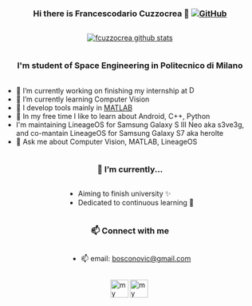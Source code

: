 <div style="display: grid; place-items: center;">

### Hi there is Francescodario Cuzzocrea 👋 [![GitHub](https://img.shields.io/badge/dynamic/json?logo=github&label=GitHub+Followers&labelColor=282c34&color=181717&query=%24.data.totalSubs&url=https%3A%2F%2Fapi.spencerwoo.com%2Fsubstats%2F%3Fsource%3Dgithub%26queryKey%3Dfcuzzocrea&longCache=true)](https://github.com/fcuzzocrea)
[![fcuzzocrea github stats](https://github-readme-stats.vercel.app/api?username=fcuzzocrea&hide=issues&show_icons=true&include_all_commits=true&theme=dracula)](https://github.com/fcuzzocrea)

### I'm student of Space Engineering in Politecnico di Milano

- 🔭 I’m currently working on finishing my internship at <a href="https://www.dorbit.space"> <img height="15" src="http://www.spacesafetymagazine.com/wp-content/uploads/2013/03/D-ORBIT-LOGO-trasparente-TAGLINE-300x79.png" alt="D-Orbit" /></a>
- 🌱 I’m currently learning Computer Vision
- 🔧 I develop tools mainly in <a href="https://www.mathworks.com/?requestedDomain=">MATLAB</a>
- 👯 In my free time I like to learn about Android, C++, Python
- I'm maintaining LineageOS for Samsung Galaxy S III Neo aka s3ve3g, and co-mantain LineageOS for Samsung Galaxy S7 aka herolte
- 💬 Ask me about Computer Vision, MATLAB, LineageOS
  
### 🔭 I’m currently...

- Aiming to finish university ✨
- Dedicated to continuous learning 📖
  
### 📫 Connect with me

- 📫 email: bosconovic@gmail.com

[<img align="left" alt="my Twitter" width="36px" src="https://cdn.jsdelivr.net/npm/simple-icons@v3/icons/twitter.svg" />][twitter]
[<img align="left" alt="my LinkedIn" width="36px" src="https://cdn.jsdelivr.net/npm/simple-icons@v3/icons/linkedin.svg" />][linkedin]

</div>

[twitter]: https://twitter.com/fdcuzzocrea
[linkedin]: www.linkedin.com/in/fcuzzocrea

  


